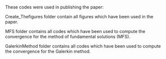 These codes were used in publishing the paper:

Create_Thefigures folder contain all figures which have been used in the paper.

MFS folder contains all codes which have been used to compute the convergence for the method of fundamental solutions (MFS).

GalerkinMethod folder contains all codes which have been used to compute the convergence for the Galerkin method.
